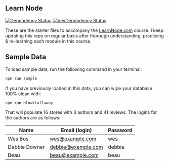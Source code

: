 ## Learn Node

[![Dependency Status](https://david-dm.org/palashmon/learn-node-pm.svg?maxAge=21600)](https://david-dm.org/palashmon/learn-node-pm)
[![devDependency Status](https://david-dm.org/palashmon/learn-node-pm/dev-status.svg?maxAge=21600)](https://david-dm.org/palashmon/learn-node-pm?type=dev)

These are the starter files to accompany the [LearnNode.com](https://learnnode.com/) course. I keep updating this repo on regular basis after thorough understanding, practicing & re-learning each module in this course.

## Sample Data

To load sample data, run the following command in your terminal:

```bash
npm run sample
```

If you have previously loaded in this data, you can wipe your database 100% clean with:

```bash
npm run blowitallaway
```

That will populate 16 stores with 3 authors and 41 reviews. The logins for the authors are as follows:

|Name|Email (login)|Password|
|---|---|---|
|Wes Bos|wes@example.com|wes|
|Debbie Downer|debbie@example.com|debbie|
|Beau|beau@example.com|beau|


